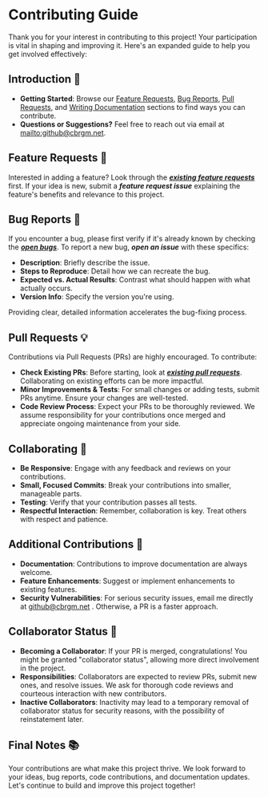 # Contributing Guide

Thank you for your interest in contributing to this project! Your participation is vital in shaping and improving it. Here's an expanded guide to help you get involved effectively:

## Introduction 🌟

- **Getting Started**: Browse our [Feature Requests](#feature-requests), [Bug Reports](#bug-reports), [Pull Requests](#pull-requests), and [Writing Documentation](#writing-documentation) sections to find ways you can contribute.
- **Questions or Suggestions?** Feel free to reach out via email at <mailto:github@cbrgm.net>.

## Feature Requests 🚀

Interested in adding a feature? Look through the ***[existing feature requests](https://github.com/cbrgm/cleanup-stale-branches-action/issues)*** first. If your idea is new, submit a ***feature request issue*** explaining the feature's benefits and relevance to this project.

## Bug Reports 🐛

If you encounter a bug, please first verify if it's already known by checking the ***[open bugs](https://github.com/cbrgm/cleanup-stale-branches-action/issues)***. To report a new bug, ***open an issue*** with these specifics:

- **Description**: Briefly describe the issue.
- **Steps to Reproduce**: Detail how we can recreate the bug.
- **Expected vs. Actual Results**: Contrast what should happen with what actually occurs.
- **Version Info**: Specify the version you're using.

Providing clear, detailed information accelerates the bug-fixing process.

## Pull Requests 💡

Contributions via Pull Requests (PRs) are highly encouraged. To contribute:

- **Check Existing PRs**: Before starting, look at ***[existing pull requests](https://github.com/cbrgm/cleanup-stale-branches-action/pulls)***. Collaborating on existing efforts can be more impactful.
- **Minor Improvements & Tests**: For small changes or adding tests, submit PRs anytime. Ensure your changes are well-tested.
- **Code Review Process**: Expect your PRs to be thoroughly reviewed. We assume responsibility for your contributions once merged and appreciate ongoing maintenance from your side.

## Collaborating 🤝

- **Be Responsive**: Engage with any feedback and reviews on your contributions.
- **Small, Focused Commits**: Break your contributions into smaller, manageable parts.
- **Testing**: Verify that your contribution passes all tests.
- **Respectful Interaction**: Remember, collaboration is key. Treat others with respect and patience.

## Additional Contributions 🎨

- **Documentation**: Contributions to improve documentation are always welcome.
- **Feature Enhancements**: Suggest or implement enhancements to existing features.
- **Security Vulnerabilities**: For serious security issues, email me directly at github@cbrgm.net . Otherwise, a PR is a faster approach.

## Collaborator Status 🌈

- **Becoming a Collaborator**: If your PR is merged, congratulations! You might be granted "collaborator status", allowing more direct involvement in the project.
- **Responsibilities**: Collaborators are expected to review PRs, submit new ones, and resolve issues. We ask for thorough code reviews and courteous interaction with new contributors.
- **Inactive Collaborators**: Inactivity may lead to a temporary removal of collaborator status for security reasons, with the possibility of reinstatement later.

## Final Notes 📚

Your contributions are what make this project thrive. We look forward to your ideas, bug reports, code contributions, and documentation updates. Let's continue to build and improve this project together!
